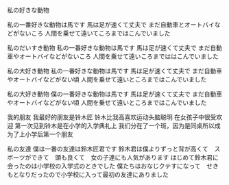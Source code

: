 私の好きな動物

私の一番好きな動物は馬です
馬は足が速くて丈夫で
まだ自動車とオートバイなどがないころ
人間を乗せて遠いてころまではこんでいました



私のだいすき動物
私の一番好きな動物は馬です
馬は足が速くて丈夫で
まだ自動車やオートバイなどがないころ
人間を乗せて遠いころまでははこんでいました


私の大好き動物
私の一番好きな動物は馬です
馬は足が速くて丈夫で
まだ自動車やオートバイなどがない頃
人間を乗せて遠いところまではこんでいました



私の大好き動物
僕の一番好きな動物は馬です
馬は足が速くて丈夫で
まだ自動車やオートバイなどがない頃
人間を乗せて遠いところまではこんでいました





我的朋友
我最好的朋友是铃木匠
铃木比我高喜欢运动头脑聪明
在女孩子中很受欢迎
第一次见到铃木是在小学的入学典礼上
我们分在了一个班，因为是同桌所以成为了上小学后第一个朋友

私の友達
僕は一番の友達は鈴木匠君です
鈴木君は僕よりずっと背が高くて　スボーツができて　頭も良くて　女の子達にも人気があります
はじめて鈴木君に会ったのは小学校の入学式のときでした
僕たちはおなじクテすになって　せきもとなりだったので小学校に入って最初の友達にありました
